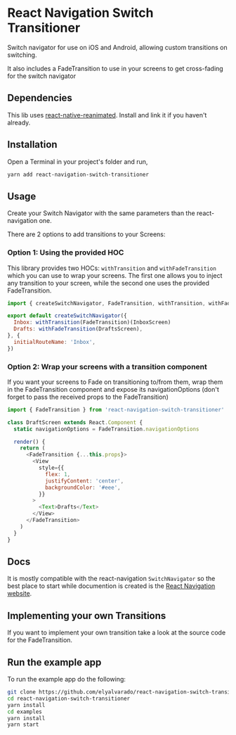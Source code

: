 # React Navigation Switch Transitioner

Switch navigator for use on iOS and Android, allowing custom transitions on switching.

It also includes a FadeTransition to use in your screens to get cross-fading for the switch navigator

## Dependencies

This lib uses [react-native-reanimated](https://github.com/kmagiera/react-native-reanimated). Install and link it if you haven't already.

## Installation

Open a Terminal in your project's folder and run,

```sh
yarn add react-navigation-switch-transitioner
```

## Usage

Create your Switch Navigator with the same parameters than the react-navigation one.

There are 2 options to add transitions to your Screens:

### Option 1: Using the provided HOC

This library provides two HOCs: `withTransition` and `withFadeTransition` which you can use to wrap your screens. The first one allows you to inject any transition to your screen, while the second one uses the provided FadeTransition.

```js
import { createSwitchNavigator, FadeTransition, withTransition, withFadeTransition } from 'react-navigation-switch-transitioner'

export default createSwitchNavigator({
  Inbox: withTransition(FadeTransition)(InboxScreen)
  Drafts: withFadeTransition(DraftsScreen),
}, {
  initialRouteName: 'Inbox',
})
```

### Option 2: Wrap your screens with a transition component

If you want your screens to Fade on transitioning to/from them, wrap them in the FadeTransition component and expose its navigationOptions (don't forget to pass the received props to the FadeTransition)

```js
import { FadeTransition } from 'react-navigation-switch-transitioner'

class DraftScreen extends React.Component {
  static navigationOptions = FadeTransition.navigationOptions

  render() {
    return (
      <FadeTransition {...this.props}>
        <View
          style={{
            flex: 1,
            justifyContent: 'center',
            backgroundColor: '#eee',
          }}
        >
          <Text>Drafts</Text>
        </View>
      </FadeTransition>
    )
  }
}
```

## Docs

It is mostly compatible with the react-navigation `SwitchNavigator` so the best place to start while documention is created is the [React Navigation website](https://reactnavigation.org/docs/en/switch-navigator.html).

## Implementing your own Transitions

If you want to implement your own transition take a look at the source code for the FadeTransition.

## Run the example app

To run the example app do the following:

```sh
git clone https://github.com/elyalvarado/react-navigation-switch-transitioner
cd react-navigation-switch-transitioner
yarn install
cd examples
yarn install
yarn start
```
